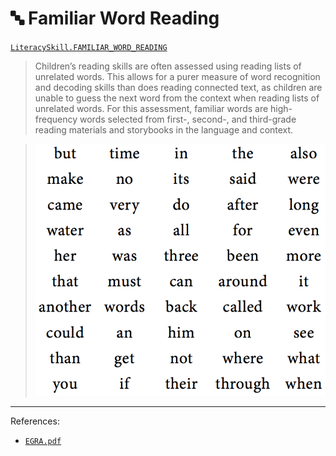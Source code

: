# 🔤 Familiar Word Reading

[`LiteracySkill.FAMILIAR_WORD_READING`](https://github.com/elimu-ai/model/blob/main/src/main/java/ai/elimu/model/v2/enums/content/LiteracySkill.java)

> Children’s reading skills are often assessed using reading lists of unrelated words. This allows for a purer measure of word recognition and decoding skills than does reading connected text, as children are unable to guess the next word from the context when reading lists of unrelated words. For this assessment, familiar words are high-frequency words selected from first-, second-, and third-grade reading materials and storybooks in the language and context.
    
> ![EGRA_FAMILIAR_WORD_READING.png](https://raw.githubusercontent.com/elimu-ai/webapp/master/src/main/webapp/static/img/admin/EGRA_FAMILIAR_WORD_READING.png)

---

References:
* [`EGRA.pdf`](https://github.com/elimu-ai/wiki/blob/main/literacy-skills/EGRA.pdf)
